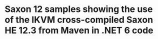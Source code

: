# Saxon 12 samples showing the use of the IKVM cross-compiled Saxon HE 12.3 from Maven in .NET 6 code
